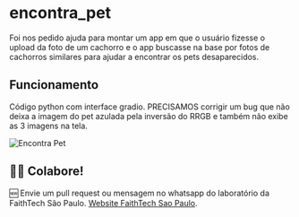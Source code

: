 # encontra_pet

Foi nos pedido ajuda para montar um app em que o usuário fizesse o upload da foto de um cachorro e o app buscasse na base por fotos de cachorros similares para ajudar a encontrar os pets desaparecidos.

## Funcionamento

Código python com interface gradio.
PRECISAMOS corrigir um bug que não deixa a imagem do pet azulada pela inversão do RRGB e também não exibe as 3 imagens na tela.

![Encontra Pet](URL_da_Imagem)

## 🙋‍♂️ Colabore!

🆕 Envie um pull request ou mensagem no whatsapp do laboratório da FaithTech São Paulo.
[Website FaithTech Sao Paulo](https://faithtech.com/city/sao-paulo/).
